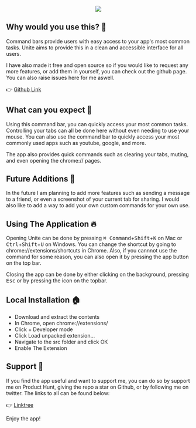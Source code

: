 <p align="center">
    <img src="https://user-images.githubusercontent.com/52125687/171206755-98c522ea-5180-45ee-bdc5-22f3a9ce0a63.png" /></br> 
</p>

## Why would you use this? 🔎

Command bars provide users with easy access to your app's most common tasks.
Unite aims to provide this in a clean and accessible interface for all users.

I have also made it free and open source so if you would like to request any more features, or add them in yourself, you can check out the github page. You can also raise issues here for me aswell.

👉 [Github Link](https://github.com/raf-underscore/unite)

## What can you expect 🤔

Using this command bar, you can quickly access your most common tasks. Controlling your tabs can all be done here without even needing to use your mouse. You can also use the command bar to quickly access your most commonly used apps such as youtube, google, and more.

The app also provides quick commands such as clearing your tabs, muting, and even opening the chrome:// pages.

## Future Additions 🔮

In the future I am planning to add more features such as sending a message to a friend, or even a screenshot of your current tab for sharing. I would also like to add a way to add your own custom commands for your own use.

## Using The Application 🔥

Opening Unite can be done by pressing <kbd>⌘ Command</kbd>+<kbd>Shift</kbd>+<kbd>K</kbd> on Mac or <kbd>Ctrl</kbd>+<kbd>Shift</kbd>+<kbd>U</kbd> on Windows. You can change the shortcut by going to chrome://extensions/shortcuts in Chrome. Also, if you cannnot use the command for some reason, you can also open it by pressing the app button on the top bar.

Closing the app can be done by either clicking on the background, pressing <kbd>Esc</kbd> or by pressing the icon on the topbar.

## Local Installation 🏠
 
 - Download and extract the contents
 - In Chrome, open chrome://extensions/
 - Click + Developer mode
 - Click Load unpacked extension…
 - Navigate to the src folder and click OK
 - Enable The Extension
 
## Support 💌

If you find the app useful and want to support me, you can do so by support me on Product Hunt, giving the repo a star on Github, or by following me on twitter. The links to all can be found below:

👉 [Linktree](https://linktr.ee/raf_underscore)

Enjoy the app!
